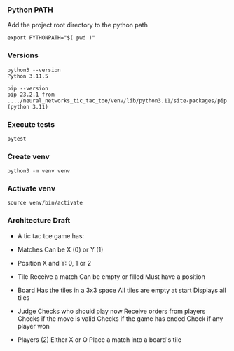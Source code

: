### Python PATH

Add the project root directory to the python path

```
export PYTHONPATH="$( pwd )"
```

### Versions

```
python3 --version
Python 3.11.5
```

```
pip --version
pip 23.2.1 from ..../neural_networks_tic_tac_toe/venv/lib/python3.11/site-packages/pip (python 3.11)
```

### Execute tests

```
pytest
```

### Create venv

```
python3 -m venv venv
```

### Activate venv

```
source venv/bin/activate
```

### Architecture Draft

- A tic tac toe game has:

- Matches
  Can be X (0) or Y (1)

- Position
  X and Y: 0, 1 or 2

- Tile
  Receive a match
  Can be empty or filled
  Must have a position

- Board
  Has the tiles in a 3x3 space
  All tiles are empty at start
  Displays all tiles

- Judge
  Checks who should play now
  Receive orders from players
  Checks if the move is valid
  Checks if the game has ended
  Check if any player won

- Players (2)
  Either X or O
  Place a match into a board's tile

